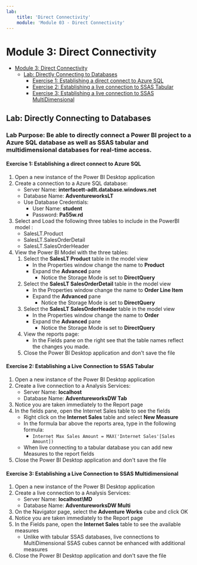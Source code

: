 ```yaml
---
lab:
    title: 'Direct Connectivity'
    module: 'Module 03 - Direct Connectivity'
---
```

# Module 3: Direct Connectivity

- [Module 3: Direct Connectivity](#module-3-direct-connectivity)
  - [Lab: Directly Connecting to Databases](#lab-directly-connecting-to-database)
    - [Exercise 1: Establishing a direct connect to Azure SQL](#exercise-1-establishing-a-direct-connect-to-azure-sql)
    - [Exercise 2: Establishing a live connection to SSAS Tabular](#exercise-2-establishing-a-live-connection-to-ssas-tabular)
    - [Exercise 3: Establishing a live connection to SSAS MultiDimensional](#exercise-3-establishing-a-live-connection-to-ssas-multidimensional)

## Lab: Directly Connecting to Databases

### **Lab Purpose:** Be able to directly connect a Power BI project to a Azure SQL database as well as SSAS tabular and multidimensional databases for real-time access.

#### Exercise 1: Establishing a direct connect to Azure SQL

1. Open a new instance of the Power BI Desktop application
1. Create a connection to a Azure SQL database:
    - Server Name: **interfacett-adlt.database.windows.net**
    - Database Name: **AdventureworksLT**
    - Use Database Credentials: 
        - User Name: **student**
        - Password: **Pa55w.rd**
1. Select and Load the following three tables to include in the PowerBI model :
    - SalesLT.Product
    - SalesLT.SalesOrderDetail
    - SalesLT.SalesOrderHeader
1. View the Power BI Model with the three tables: 
    1. Select the **SalesLT Product** table in the model view
        - In the Properties window change the name to **Product**
        - Expand the **Advanced** pane
            - Notice the Storage Mode is set to **DirectQuery**
    1. Select the **SalesLT SalesOrderDetail** table in the model view
        - In the Properties window change the name to **Order Line Item**
        - Expand the **Advanced** pane
            - Notice the Storage Mode is set to **DirectQuery**
    1. Select the **SalesLT SalesOrderHeader** table in the model view
        - In the Properties window change the name to **Order**
        - Expand the **Advanced** pane
            - Notice the Storage Mode is set to **DirectQuery**
    1. View the reports page:
        - In the Fields pane on the right see that the table names reflect the changes you made.
    1. Close the Power BI Desktop application and don't save the file

#### Exercise 2: Establishing a Live Connection to SSAS Tabular

1. Open a new instance of the Power BI Desktop application
1. Create a live connection to a Analysis Services:
    - Server Name: **localhost**
    - Database Name: **AdventureworksDW Tab**
1. Notice you are taken immediately to the Report page
1. In the fields pane, open the Internet Sales table to see the fields
    - Right click on the **Internet Sales** table and select **New Measure**
    - In the formula bar above the reports area, type in the following formula:
        - ```Internet Max Sales Amount = MAX('Internet Sales'[Sales Amount])```
    - When live connecting to a tabular database you can add new Measures to the report fields
1. Close the Power BI Desktop application and don't save the file

#### Exercise 3: Establishing a Live Connection to SSAS Multidimensional

1. Open a new instance of the Power BI Desktop application
1. Create a live connection to a Analysis Services:
    - Server Name: **localhost\MD**
    - Database Name: **AdventureworksDW Multi**
1. On the Navigator page, select the **Adventure Works** cube and click OK
1. Notice you are taken immediately to the Report page
1. In the Fields pane, open the **Internet Sales** table to see the available measures
    - Unlike with tabular SSAS databases, live connections to MultiDimensional SSAS cubes cannot be enhanced with additional measures
1. Close the Power BI Desktop application and don't save the file

